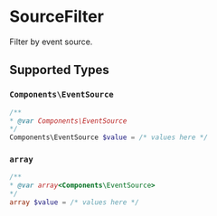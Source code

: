 # SourceFilter

Filter by event source.


## Supported Types

### `Components\EventSource`

```php
/**
* @var Components\EventSource
*/
Components\EventSource $value = /* values here */
```

### `array`

```php
/**
* @var array<Components\EventSource>
*/
array $value = /* values here */
```

